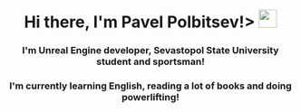 <h1 align="center">Hi there, I'm Pavel Polbitsev!> 
<img src="https://github.com/blackcater/blackcater/raw/main/images/Hi.gif" height="32"/></h1>
<h3 align="center">I'm <b>Unreal Engine developer</b>, Sevastopol State University student and sportsman!</h3>
<h3 align="center">I'm currently learning English, reading a lot of books and doing powerlifting!</h3>

<!--
**Misterclass/Misterclass** is a ✨ _special_ ✨ repository because its `README.md` (this file) appears on your GitHub profile.

Here are some ideas to get you started:

- 🔭 I’m currently working on ...
- 🌱 I’m currently learning ...
- 👯 I’m looking to collaborate on ...
- 🤔 I’m looking for help with ...
- 💬 Ask me about ...
- 📫 How to reach me: ...
- 😄 Pronouns: ...
- ⚡ Fun fact: ...
-->
